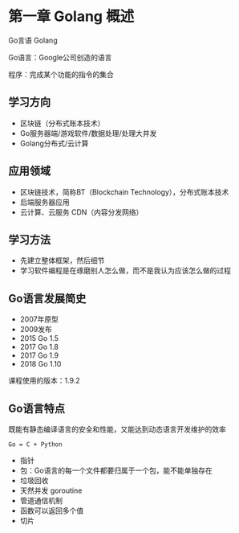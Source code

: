 # 第一章 Golang 概述

Go言语 Golang

Go语言：Google公司创造的语言

程序：完成某个功能的指令的集合

## 学习方向

- 区块链（分布式账本技术）
- Go服务器端/游戏软件/数据处理/处理大并发
- Golang分布式/云计算

## 应用领域

- 区块链技术，简称BT（Blockchain Technology），分布式账本技术
- 后端服务器应用
- 云计算、云服务 CDN（内容分发网络）

## 学习方法

- 先建立整体框架，然后细节
- 学习软件编程是在琢磨别人怎么做，而不是我认为应该怎么做的过程

## Go语言发展简史

- 2007年原型
- 2009发布
- 2015 Go 1.5
- 2017 Go 1.8
- 2017 Go 1.9
- 2018 Go 1.10

课程使用的版本：1.9.2

## Go语言特点

既能有静态编译语言的安全和性能，又能达到动态语言开发维护的效率

```
Go = C + Python
```

- 指针
- 包：Go语言的每一个文件都要归属于一个包，能不能单独存在
- 垃圾回收
- 天然并发 goroutine
- 管道通信机制
- 函数可以返回多个值
- 切片
